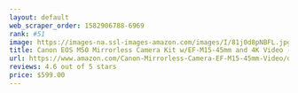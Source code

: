 ```yaml
---
layout: default 
﻿web_scraper_order: 1582906788-6969
rank: #51
image: https://images-na.ssl-images-amazon.com/images/I/81j0d8pNBFL.jpg
title: Canon EOS M50 Mirrorless Camera Kit w/EF-M15-45mm and 4K Video - Black
url: https://www.amazon.com/Canon-Mirrorless-Camera-EF-M15-45mm-Video/dp/B079Y45KTJ/ref=zg_mw_photo_51?_encoding=UTF8&psc=1&refRID=QT7YX3MAVBS9YT2R1GA7
reviews: 4.6 out of 5 stars
price: $599.00 
---
```

